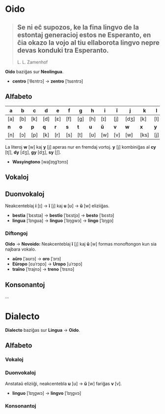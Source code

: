 # Oido

> Se ni eĉ supozos, ke la fina lingvo de la estontaj generacioj estos ne Esperanto, en ĉia okazo la vojo al tiu ellaborota lingvo nepre devas konduki tra Esperanto.
> ---
> L. L. Zamenhof

**Oido** baziĝas sur **Neolingua**.

* **centro** [ˈθɛntrɔ] → **zentro** [ˈtsɛntrɔ]

## Alfabeto

|**a**|**b**|**c**|**d**|**e**|**f**|**g**|**h**|**i**|**ĭ**|**j**|**k**|**l**|**m**|
|-|-|-|-|-|-|-|-|-|-|-|-|-|-|
|[a]|[b]|[k]|[d]|[ɛ]|[f]|[g]|[h]|[ɪ]|[j]|[dʒ]|[k]|[l]|[m]|
|**n**|**o**|**p**|**q**|**r**|**s**|**t**|**u**|**ŭ**|**v**|**w**|**x**|**y**|**z**|
|[n]|[ɔ]|[p]|[k]|[r]|[s]|[t]|[ʊ]|[w]|[v]|[w]|[ks]|[j]|[ts]|

La literoj **w** [w] kaj **y** [j] aperas nur en fremdaj vortoj. **y** [j] kombiniĝas al **cy** [tʃ], **dy** [dʒ], **gy** [dʒ], **sy** [ʃ].

* **Wasyingtono** [waʃɪŋgˈtɔnɔ]

## Vokaloj

## Duonvokaloj

Neakcenteblaj **i** [ɪ] → **ĭ** [j] kaj **u** [ʊ] → **ŭ** [w] eliziiĝas.

* **bestia** [ˈbɛstɪa] → **bestĭo** [ˈbɛstjɔ] → **besto** [ˈbɛstɔ]
* **lingua** [ˈlɪngʊa] → **linguo** [ˈlɪŋgwɔ] → **lingo** [ˈlɪŋgɔ]

### Diftongoj

**Oido** → **Novoido:** Neakcenteblaj **ĭ** [j] kaj **ŭ** [w] formas monoftongon kun sia najbara vokalo.

* **aŭro** [ˈaʊrɔ] → **oro** [ˈɔrɔ]
* **Eŭropo** [ɛʊˈrɔpɔ] → **Uropo** [uˈrɔpɔ]
* **traĭno** [ˈtrajnɔ] → **treno** [ˈtrɛnɔ]

## Konsonantoj

...

# Dialecto

**Dialecto** baziĝas sur **Lingua** → **Oido**.

## Alfabeto

### Vokaloj

### Duonvokaloj

Anstataŭ eliziiĝi, neakcentebla **u** [ʊ] → **ŭ** [w] fariĝas **v** [v].

* **linguo** [ˈlɪŋgwɔ] → **lingvo** [ˈlɪŋgvɔ]

### Konsonantoj